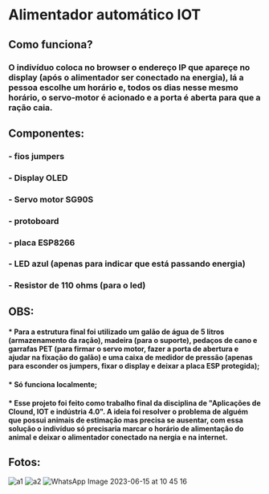 # Alimentador automático IOT
## Como funciona?
### O indivíduo coloca no browser o endereço IP que apareçe no display (após o alimentador ser conectado na energia), lá a pessoa escolhe um horário e, todos os dias nesse mesmo horário, o servo-motor é acionado e a porta é aberta para que a ração caia.
## Componentes:
### - fios jumpers
### - Display OLED
### - Servo motor SG90S
### - protoboard
### - placa ESP8266
### - LED azul (apenas para indicar que está passando energia)
### - Resistor de 110 ohms (para o led)
## OBS:
#### * Para a estrutura final foi utilizado um galão de água de 5 litros (armazenamento da ração), madeira (para o suporte), pedaços de cano e garrafas PET (para firmar o servo motor, fazer a porta de abertura e ajudar na fixação do galão) e uma caixa de medidor de pressão (apenas para esconder os jumpers, fixar o display e deixar a placa ESP protegida);
#### * Só funciona localmente;
#### * Esse projeto foi feito como trabalho final da disciplina de "Aplicações de Clound, IOT e indústria 4.0". A ideia foi resolver o problema de alguém que possui animais de estimação mas precisa se ausentar, com essa solução o indivíduo só precisaria marcar o horário de alimentação do animal e deixar o alimentador conectado na nergia e na internet.
## Fotos:
![a1](https://github.com/Gustavo-erades/Alimentador-automatico-iot/assets/108373134/b5cad1dc-1664-4c65-a3ee-38e428a863cc)
![a2](https://github.com/Gustavo-erades/Alimentador-automatico-iot/assets/108373134/e9dd1162-a1f1-4210-a7bc-084b7217deef)
![WhatsApp Image 2023-06-15 at 10 45 16](https://github.com/Gustavo-erades/Alimentador-automatico-iot/assets/108373134/a0f04ed1-ff01-4f79-abe2-ae2d9fb803a7)
